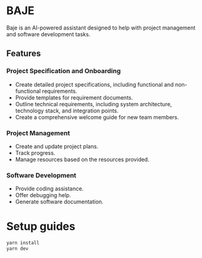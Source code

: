 # BAJE

Baje is an AI-powered assistant designed to help with project management and software development tasks.

## Features

### Project Specification and Onboarding
- Create detailed project specifications, including functional and non-functional requirements.
- Provide templates for requirement documents.
- Outline technical requirements, including system architecture, technology stack, and integration points.
- Create a comprehensive welcome guide for new team members.

### Project Management
- Create and update project plans.
- Track progress.
- Manage resources based on the resources provided.

### Software Development
- Provide coding assistance.
- Offer debugging help.
- Generate software documentation.


# Setup guides
```zsh
yarn install
yarn dev
